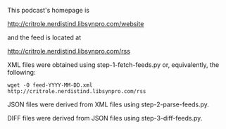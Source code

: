 This podcast's homepage is

http://critrole.nerdistind.libsynpro.com/website

and the feed is located at

http://critrole.nerdistind.libsynpro.com/rss

XML files were obtained using step-1-fetch-feeds.py or, equivalently, the following:

    wget -O feed-YYYY-MM-DD.xml http://critrole.nerdistind.libsynpro.com/rss

JSON files were derived from XML files using step-2-parse-feeds.py.

DIFF files were derived from JSON files using step-3-diff-feeds.py.